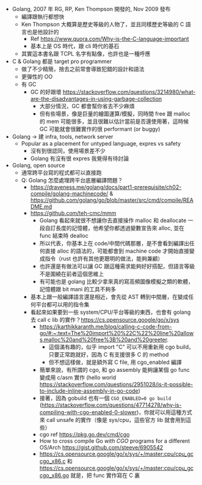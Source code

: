 - Golang, 2007 年 RG, RP, Ken Thompson 開發的, Nov 2009 發布
	- 編譯跟執行都想快
	- Ken Thompson 大概算是歷史等級的人物了，並且同樣歷史等級的 C 語言也是他設計的
		- Ref https://www.quora.com/Why-is-the-C-language-important
		- 基本上是 OS 時代，跟 cli 時代的基石
	- 其實這本書名跟 TCPL 名字有點像，也許也是一種呼應
- C & Golang 都是 target pro programmer
	- 做了不少精簡，捨去之前常會導致犯錯的設計和語法
	- 更彈性的 OO
	- 有 GC
		- GC 的好跟壞 https://stackoverflow.com/questions/3214980/what-are-the-disadvantages-in-using-garbage-collection
			- 大部分情況，GC 都會幫你省去不少麻煩
			- 但有些場景，像是巨量的繪圖運算/模擬，同時間 free 跟 malloc 的 mem 可能很多，並且很難以估計當前是否還使用著，這時候 GC 可能就會很難實作的很 performant (or buggy)
-  Golang -> 建 infra, tools, network server
	-  Popular as a placement for untyped language, expres vs safety
		-  沒有到很認同，使用場景差不少
		-  Golang 有沒有很 expres 我覺得有待討論
-  Golang, open source
	-  通常跨平台寫的程式都可以直接跑
	-  Q: Golang 怎麼處理跨平台底層編譯問題？
		-  https://draveness.me/golang/docs/part1-prerequisite/ch02-compile/golang-machinecode/ & https://github.com/golang/go/blob/master/src/cmd/compile/README.md
		-  https://github.com/teh-cmc/mmm
			-  Golang 看起來就很不想讓你去直接操作 malloc 和 deallocate 一段自訂長度的記憶體，他希望你都透過變數宣告來 alloc, 並在 func 結束時 dealloc
			-  所以代表，你基本上在 code/中間代碼那層，是不會看到編譯出任何直接 alloc 的語法的，可能都會到 machine code 才開始直接變成指令（rust 也許有其他更聰明的做法，能夠兼顧）
			-  也許還是有做法可以讓 GC 跟這種需求能夠好好搭配，但語言等級不是圍繞在前者這個思維上
			-  有可能也是 golang 比較少拿來真的寫高頻圖像模擬之類的軟體，記憶體跟 bit mani 的工具不夠多
		-  基本上跟一般編譯語言還是相近，會先從 AST 轉到中間層，在變成任何平台都可以用的指令集
		-  看起來如果要到一些 system/CPU/平台等級的東西，也會有 golang 去 call c lib 的實作？https://cs.opensource.google/go/x/sys
			-  https://karthikkaranth.me/blog/calling-c-code-from-go/#:~:text=The%20import%20%22C%22%20line%20allows,malloc%20and%20free%3B%20and%20greeter.
				-  這個滿有趣的，似乎 import "C" 可以不用重新用 cgo build，只要正常跑就好，因為 C 有支援很多 C 的 method
				-  但不想這樣做，就是額外寫 C file, 用 cgo_enabled 編譯
			-  簡單來說，有所謂的 cgo, 和 go assembly 能夠讓某個 go func 變成用 c/asm 實作 (hello world https://stackoverflow.com/questions/2951028/is-it-possible-to-include-inline-assembly-in-go-code)
			- 接著，因為 gobuild 也有一個 `CGO_ENABLED=0 go build` (https://stackoverflow.com/questions/47714278/why-is-compiling-with-cgo-enabled-0-slower)，你就可以用這種方式來 call unsafe 的實作（像是 sys/cpu，這些官方 lib 就會用到這些）
			- cgo ref https://pkg.go.dev/cmd/cgo
			- How to cross compile Go _with CGO_ programs for a different OS/Arch https://gist.github.com/steeve/6905542
			- https://cs.opensource.google/go/x/sys/+/master:cpu/cpu_gccgo_x86.c 和 https://cs.opensource.google/go/x/sys/+/master:cpu/cpu_gccgo_x86.go 就是，把 func 實作寫在 C 裏